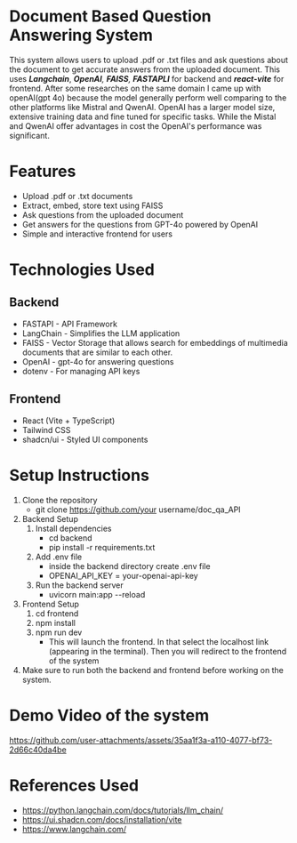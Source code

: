 # Document Based Question Answering System
This system allows users to upload .pdf or .txt files and ask questions about the document to get accurate answers from the uploaded document. This uses ***Langchain***, _**OpenAI**, **FAISS**,_ _**FASTAPLI**_ for backend and _**react-vite**_ for frontend.
After some researches on the same domain I came up with openAI(gpt 4o) because the model generally perform well comparing to the other platforms like Mistral and QwenAI. OpenAI has a larger model size, extensive training data and fine tuned for specific tasks. While the Mistal and QwenAI offer advantages in cost the OpenAI's performance was significant.

# Features
- Upload .pdf or .txt documents
- Extract, embed, store text using FAISS
- Ask questions from the uploaded document
- Get answers for the questions from GPT-4o powered by OpenAI
- Simple and interactive frontend for users

# Technologies Used
## Backend 
- FASTAPI - API Framework
- LangChain - Simplifies the LLM application
- FAISS - Vector Storage that allows search for embeddings of multimedia documents that are similar to each other.
- OpenAI - gpt-4o for answering questions
- dotenv - For managing API keys

## Frontend
- React (Vite + TypeScript)
- Tailwind CSS
- shadcn/ui - Styled UI components

# Setup Instructions 
1. Clone the repository
   - git clone https://github.com/your username/doc_qa_API
2. Backend Setup
   1. Install dependencies
       - cd backend
       - pip install -r requirements.txt
   2. Add .env file
       - inside the backend directory create .env file 
       - OPENAI_API_KEY = your-openai-api-key
   3. Run the backend server
       - uvicorn main:app --reload
3. Frontend Setup
   1. cd frontend
   2. npm install
   3. npm run dev
      - This will launch the frontend. In that select the localhost link (appearing in the terminal). Then you will redirect to the frontend of the system
4. Make sure to run both the backend and frontend before working on the system. 
   
# Demo Video of the system 


https://github.com/user-attachments/assets/35aa1f3a-a110-4077-bf73-2d66c40da4be


# References Used 
- https://python.langchain.com/docs/tutorials/llm_chain/
- https://ui.shadcn.com/docs/installation/vite
- https://www.langchain.com/






